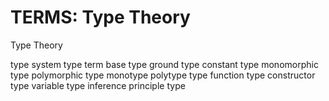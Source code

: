 # TERMS: Type Theory

Type Theory

type system
type
term
base type
ground type
constant type
monomorphic type
polymorphic type
monotype
polytype
type function
type constructor
type variable
type inference
principle type

